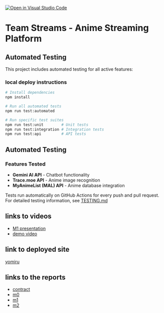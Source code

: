 [![Open in Visual Studio Code](https://classroom.github.com/assets/open-in-vscode-2e0aaae1b6195c2367325f4f02e2d04e9abb55f0b24a779b69b11b9e10269abc.svg)](https://classroom.github.com/online_ide?assignment_repo_id=19676199&assignment_repo_type=AssignmentRepo)

# Team Streams - Anime Streaming Platform

## Automated Testing

This project includes automated testing for all active features:

### local deploy instructions
```bash
# Install dependencies
npm install

# Run all automated tests
npm run test:automated

# Run specific test suites
npm run test:unit        # Unit tests
npm run test:integration # Integration tests  
npm run test:api         # API tests
```

## Automated Testing
### Features Tested
- **Gemini AI API** - Chatbot functionality
- **Trace.moe API** - Anime image recognition  
- **MyAnimeList (MAL) API** - Anime database integration


Tests run automatically on GitHub Actions for every push and pull request.
For detailed testing information, see [TESTING.md](./TESTING.md)

## links to videos

- [M1 presentation](https://www.youtube.com/watch?v=2dFGk3fwoT0&t=110s)
- [demo video](https://streamable.com/4pyrbh)


## link to deployed site

[yomiru](https://yomiru.netlify.app/)


## links to the reports 
- [contract](https://github.com/CMPT-276-SUMMER-2025/final-project-10-streams/blob/main/Group%20contract.pdf)
- [m0](https://github.com/CMPT-276-SUMMER-2025/final-project-10-streams/blob/main/Team%20Streams%20-%20m0.pdf)
- [m1](http://github.com/CMPT-276-SUMMER-2025/final-project-10-streams/blob/main/Team%20Streams%20m1.docx)
- [m2](https://docs.google.com/document/d/1DvMWMZZ4MqAJCzHzd5JXLDWJVGOgFi7IUdgWMG7PAts/edit?tab=t.0)

